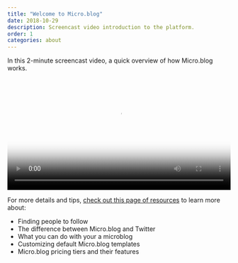```yaml
---
title: "Welcome to Micro.blog"
date: 2018-10-29
description: Screencast video introduction to the platform.
order: 1
categories: about
---
```

In this 2-minute screencast video, a quick overview of how Micro.blog works.

<video src="https://welcome.micro.blog/uploads/2019/da211e3042.m4v" poster="https://welcome.micro.blog/uploads/2019/d228b90e8e.png" width="100%" controls="controls" alt="Screencast video"></video>

For more details and tips, [check out this page of resources](https://welcome.micro.blog) to learn more about:

- Finding people to follow
- The difference between Micro.blog and Twitter
- What you can do with your a microblog
- Customizing default Micro.blog templates
- Micro.blog pricing tiers and their features
